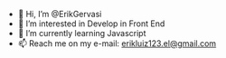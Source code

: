 - 👋 Hi, I’m @ErikGervasi
- 👀 I’m interested in Develop in Front End
- 🌱 I’m currently learning Javascript
- 📫 Reach me on my e-mail: erikluiz123.el@gmail.com 

<!---
ErikGervasi/ErikGervasi is a ✨ special ✨ repository because its `README.md` (this file) appears on your GitHub profile.
You can click the Preview link to take a look at your changes.
--->
